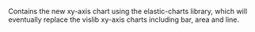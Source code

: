 Contains the new xy-axis chart using the elastic-charts library, which will eventually
replace the vislib xy-axis charts including bar, area and line.
